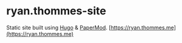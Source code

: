 # ryan.thommes-site
Static site built using [Hugo](https://gohugo.io) & [PaperMod](https://github.com/adityatelange/hugo-PaperMod).
[https://ryan.thommes.me](https://ryan.thommes.me)
